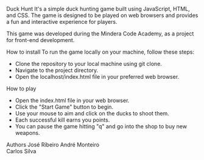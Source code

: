 Duck Hunt
It's a simple duck hunting game built using JavaScript, HTML, and CSS. The game is designed to be played on web browsers and provides a fun and interactive experience for players.

This game was developed during the Mindera Code Academy, as a project for front-end development.


How to install
To run the game locally on your machine, follow these steps:

- Clone the repository to your local machine using git clone.
- Navigate to the project directory.
- Open the localhost/index.html file in your preferred web browser.

  
How to play
- Open the index.html file in your web browser.
- Click the "Start Game" button to begin.
- Use your mouse to aim and click on the ducks to shoot them.
- Each successful kill earns you points.
- You can pause the game hitting "q" and go into the shop to buy new weapons.

Authors
José Ribeiro
André Monteiro  
Carlos Silva
